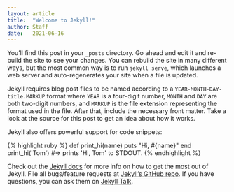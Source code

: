 ```yaml
---
layout: article
title:  "Welcome to Jekyll!"
author: Staff
date:   2021-06-16
---
```


You’ll find this post in your `_posts` directory. Go ahead and edit it and
re-build the site to see your changes. You can rebuild the site in many
different ways, but the most common way is to run<!--more--> `jekyll serve`, which launches
a web server and auto-regenerates your site when a file is updated.

Jekyll requires blog post files to be named according to a
`YEAR-MONTH-DAY-title.MARKUP` format where `YEAR` is a four-digit number,
`MONTH` and `DAY` are both two-digit numbers, and `MARKUP` is the file extension
representing the format used in the file. After that, include the necessary
front matter. Take a look at the source for this post to get an idea about how
it works.

Jekyll also offers powerful support for code snippets:

{% highlight ruby %}
def print_hi(name)
  puts "Hi, #{name}"
end
print_hi('Tom')
#=> prints 'Hi, Tom' to STDOUT.
{% endhighlight %}

Check out the [Jekyll docs][jekyll-docs] for more info on how to get the most
out of Jekyll. File all bugs/feature requests at [Jekyll’s GitHub repo][jekyll-gh].
If you have questions, you can ask them on [Jekyll Talk][jekyll-talk].

[jekyll-docs]: https://jekyllrb.com/docs/home
[jekyll-gh]:   https://github.com/jekyll/jekyll
[jekyll-talk]: https://talk.jekyllrb.com/
